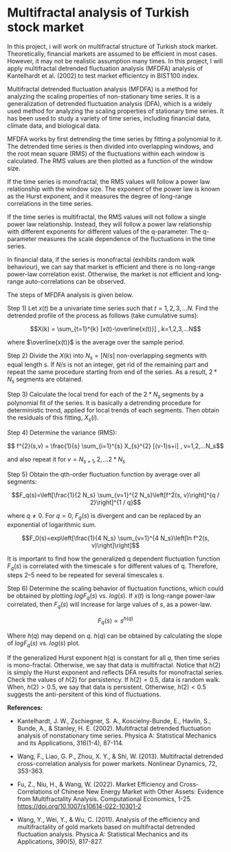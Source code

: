 # Multifractal analysis of Turkish stock market

In this project, i will work on multifractal structure of Turkish stock market. Theoretically, financial markets are assumed to be efficient in most cases. However, it may not be realistic assumption many times. In this project, I will apply multifractal detrended fluctuation analysis (MFDFA) analysis of Kantelhardt et al. (2002) to test market efficientcy in BIST100 index.

Multifractal detrended fluctuation analysis (MFDFA) is a method for analyzing the scaling properties of non-stationary time series. It is a generalization of detrended fluctuation analysis (DFA), which is a widely used method for analyzing the scaling properties of stationary time series. It has been used to study a variety of time series, including financial data, climate data, and biological data.

MFDFA works by first detrending the time series by fitting a polynomial to it. The detrended time series is then divided into overlapping windows, and the root mean square (RMS) of the fluctuations within each window is calculated. The RMS values are then plotted as a function of the window size.

If the time series is monofractal, the RMS values will follow a power law relationship with the window size. The exponent of the power law is known as the Hurst exponent, and it measures the degree of long-range correlations in the time series.

If the time series is multifractal, the RMS values will not follow a single power law relationship. Instead, they will follow a power law relationship with different exponents for different values of the q-parameter. The q-parameter measures the scale dependence of the fluctuations in the time series.

In financial data, if the series is monofractal (exhibits random walk behaviour), we can say that market is efficient and there is no long-range power-law correlation exist. Otherwise, the market is not efficient and long-range auto-correlations can be observed.

The steps of MFDFA analysis is given below.

Step 1) Let $x(t)$ be a univariate time series such that $t=1,2,3,...N$. Find the detrended profile of the process as follows (take cumulative sums):


$$X(k) = \sum_{t=1}^{k} [x(t)-\overline{x(t)}] , k=1,2,3,...N$$


where $\overline{x(t)}$ is the average over the sample period.

Step 2) Divide the $X(k)$ into $N_s = [N/s]$ non-overlapping segments with equal length s. If $N/s$ is not an integer, get rid of the remaining part and repeat the same procedure starting from end of the series. As a result, $2*N_s$ segments are obtained.

Step 3) Calculate the local trend for each of the $2*N_s$ segments by a polynomial fit of the series. It is basically a detrending procedure for deterministic trend, applied for local trends of each segments. Then obtain the residuals of this fitting,  $X_{s}(i)$.

Step 4) Determine the variance (RMS):

$$ f^{2}(s,v) = \frac{1}{s} \sum_{i=1}^{s} X_{s}^{2} [(v-1)s+i] ,  v=1,2,...N_s$$

and also repeat it for $v=N_{s+1}, 2, ... 2*N_s$

Step 5) Obtain the qth-order fluctuation function by average over all segments: 

$$F_q(s)=\left[\frac{1}{2 N_s} \sum_{v=1}^{2 N_s}\left[f^2(s, v)\right]^{q / 2}\right]^{1 / q}$$

where $q \neq 0$. For $q=0$, $F_q(s)$  is divergent and can be replaced by an exponential of logarithmic sum.

$$F_0(s)=exp\left[\frac{1}{4 N_s} \sum_{v=1}^{4 N_s}\left[ln f^2(s, v)\right]\right]$$

It is important to find how the generalized q dependent fluctuation function $F_q(s)$ is correlated with the timescale s for different values of q. Therefore, steps 2–5 need to be repeated for several timescales s.

Step 6) Determine the scaling behavior of fluctuation functions, which could be obtained by plotting $logF_{q}(s)$ vs. $log (s)$. If $x(t)$ is long-range power-law correlated, then $F_{q}(s)$ will increase for large values of $s$, as a power-law. 


$$ F_{q}(s)\propto s^{h(q)} $$

Where $h(q)$ may depend on $q$. $h(q)$ can be obtained by calculating the slope of $logF_{q}(s)$ vs. $log (s)$ plot.

If the generalized Hurst exponent $h(q)$ is constant for all $q$, then time series is mono-fractal. Otherwise, we say that data is multifractal. Notice that $h(2)$ is simply the Hurst exponent and reflects DFA results for monofractal series. Check the values of $h(2)$ for persistency. If $h(2) = 0.5$, data is random walk. When, $h(2) > 0.5$, we say that data is persistent. Otherwise, $h(2) < 0.5$ suggests the anti-persitent of this kind of fluctuations.

**References:**

- Kantelhardt, J. W., Zschiegner, S. A., Koscielny-Bunde, E., Havlin, S., Bunde, A., & Stanley, H. E. (2002). Multifractal detrended fluctuation analysis of nonstationary time series. Physica A: Statistical Mechanics and its Applications, 316(1-4), 87-114.

- Wang, F., Liao, G. P., Zhou, X. Y., & Shi, W. (2013). Multifractal detrended cross-correlation analysis for power markets. Nonlinear Dynamics, 72, 353-363.
- Fu, Z., Niu, H., & Wang, W. (2022). Market Efficiency and Cross-Correlations of Chinese New Energy Market with Other Assets: Evidence from Multifractality Analysis. Computational Economics, 1-25. https://doi.org/10.1007/s10614-022-10301-2
- Wang, Y., Wei, Y., & Wu, C. (2011). Analysis of the efficiency and multifractality of gold markets based on multifractal detrended fluctuation analysis. Physica A: Statistical Mechanics and its Applications, 390(5), 817-827.
